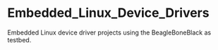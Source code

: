 # Embedded_Linux_Device_Drivers
Embedded Linux device driver projects using the BeagleBoneBlack as testbed.
